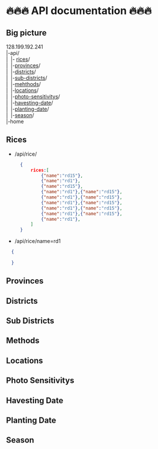 # :fire::fire::fire: API documentation :fire::fire::fire:

## Big picture

  128.199.192.241 <br>
  |-api/ <br>
  |&nbsp;&nbsp;|- [rices](#rices)/ <br>
  |&nbsp;&nbsp;|-[provinces](#provinces)/ <br>
  |&nbsp;&nbsp;|-[districts](#districts)/ <br>
  |&nbsp;&nbsp;|-[sub-districts](#sub-districts)/ <br>
  |&nbsp;&nbsp;|-[mehthods](#methods)/ <br>
  |&nbsp;&nbsp;|-[locations](locations)/ <br>
  |&nbsp;&nbsp;|-[photo-sensitivitys](#photo-sensitivitys)/ <br>
  |&nbsp;&nbsp;|-[havesting-date](#havesting-date)/ <br>
  |&nbsp;&nbsp;|-[planting-date](#planting-date)/ <br>
  |&nbsp;&nbsp;|-[season](#season)/ <br>
  |-home

## Rices
 - /api/rice/
    ```JSON
      {
          rices:[
              {"name":"rd15"},
              {"name":"rd1"},
              {"name":"rd15"},
              {"name":"rd1"},{"name":"rd15"},
              {"name":"rd1"},{"name":"rd15"},
              {"name":"rd1"},{"name":"rd15"},
              {"name":"rd1"},{"name":"rd15"},
              {"name":"rd1"},{"name":"rd15"},
              {"name":"rd1"},
          ]
      }
    ```
 - /api/rice/name=rd1
  ```JSON
    {
      
    }
  ```
## Provinces
## Districts
## Sub Districts
## Methods
## Locations
## Photo Sensitivitys
## Havesting Date
## Planting Date
## Season
